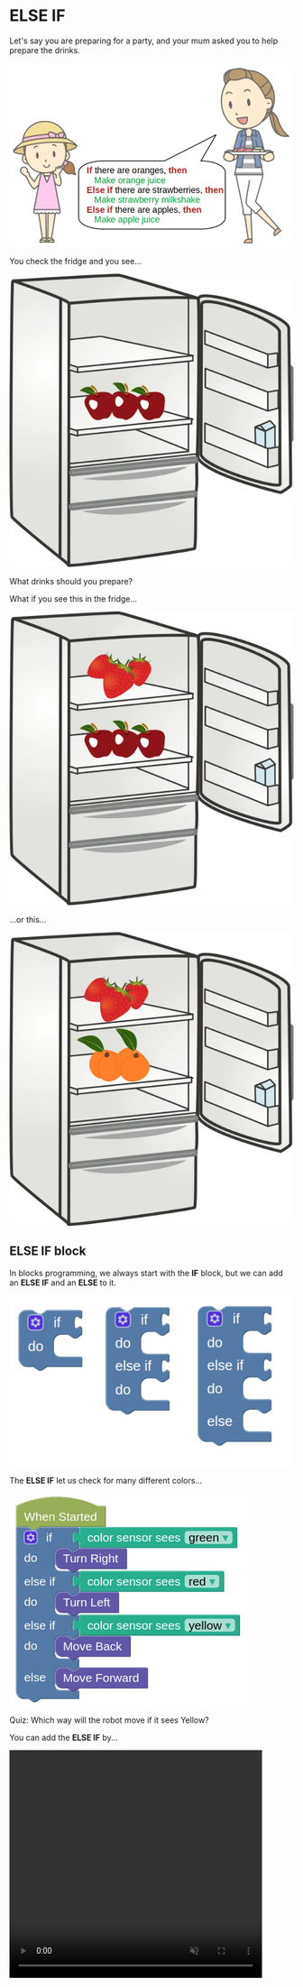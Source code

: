 # ELSE IF

Let's say you are preparing for a party, and your mum asked you to help prepare the drinks.

![](images/makeDrinks.webp)

You check the fridge and you see...

![](images/apples.webp)

What drinks should you prepare?

What if you see this in the fridge...

![](images/strawberriesAndApples.webp)

...or this...

![](images/orangesAndStrawberries.webp)

## ELSE IF block

In blocks programming, we always start with the **IF** block, but we can add an **ELSE IF** and an **ELSE** to it.

![](images/ifElseifElse.webp)

The **ELSE IF** let us check for many different colors...

![](images/multipleElseIf.webp)

<div class="think">
Quiz: Which way will the robot move if it sees Yellow?
</div>

You can add the **ELSE IF** by...

<video width="448" height="404" autoplay loop muted>
    <source src="images/addElseIf.mp4" type="video/mp4">
</video>
